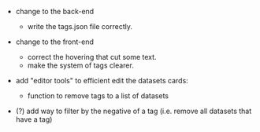 
- change to the back-end
    - write the tags.json file correctly.

- change to the front-end
    - correct the hovering that cut some text.
    - make the system of tags clearer.

- add "editor tools" to efficient edit the datasets cards:
    - function to remove tags to a list of datasets

- (?) add way to filter by the negative of a tag (i.e. remove all datasets that have a tag)
